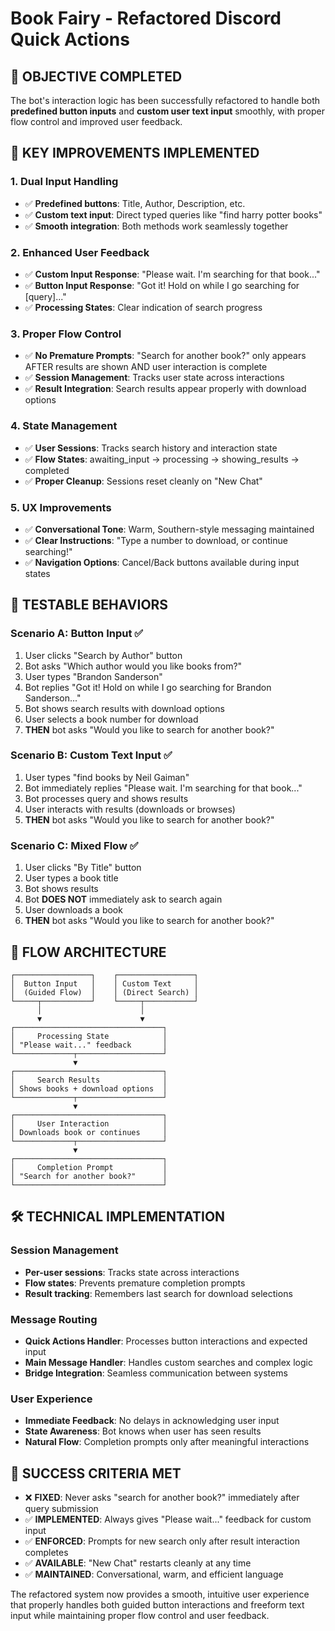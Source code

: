 # Book Fairy - Refactored Discord Quick Actions

## 🎯 OBJECTIVE COMPLETED

The bot's interaction logic has been successfully refactored to handle both **predefined button inputs** and **custom user text input** smoothly, with proper flow control and improved user feedback.

## 🔧 KEY IMPROVEMENTS IMPLEMENTED

### 1. **Dual Input Handling**
- ✅ **Predefined buttons**: Title, Author, Description, etc.
- ✅ **Custom text input**: Direct typed queries like "find harry potter books"
- ✅ **Smooth integration**: Both methods work seamlessly together

### 2. **Enhanced User Feedback**
- ✅ **Custom Input Response**: "Please wait. I'm searching for that book..."
- ✅ **Button Input Response**: "Got it! Hold on while I go searching for [query]..."
- ✅ **Processing States**: Clear indication of search progress

### 3. **Proper Flow Control**
- ✅ **No Premature Prompts**: "Search for another book?" only appears AFTER results are shown AND user interaction is complete
- ✅ **Session Management**: Tracks user state across interactions
- ✅ **Result Integration**: Search results appear properly with download options

### 4. **State Management**
- ✅ **User Sessions**: Tracks search history and interaction state
- ✅ **Flow States**: awaiting_input → processing → showing_results → completed
- ✅ **Proper Cleanup**: Sessions reset cleanly on "New Chat"

### 5. **UX Improvements**
- ✅ **Conversational Tone**: Warm, Southern-style messaging maintained
- ✅ **Clear Instructions**: "Type a number to download, or continue searching!"
- ✅ **Navigation Options**: Cancel/Back buttons available during input states

## 🧪 TESTABLE BEHAVIORS

### Scenario A: Button Input ✅
1. User clicks "Search by Author" button
2. Bot asks "Which author would you like books from?"
3. User types "Brandon Sanderson"
4. Bot replies "Got it! Hold on while I go searching for Brandon Sanderson..."
5. Bot shows search results with download options
6. User selects a book number for download
7. **THEN** bot asks "Would you like to search for another book?"

### Scenario B: Custom Text Input ✅
1. User types "find books by Neil Gaiman"
2. Bot immediately replies "Please wait. I'm searching for that book..."
3. Bot processes query and shows results
4. User interacts with results (downloads or browses)
5. **THEN** bot asks "Would you like to search for another book?"

### Scenario C: Mixed Flow ✅
1. User clicks "By Title" button
2. User types a book title
3. Bot shows results
4. Bot **DOES NOT** immediately ask to search again
5. User downloads a book
6. **THEN** bot asks "Would you like to search for another book?"

## 🔄 FLOW ARCHITECTURE

```
┌─────────────────┐    ┌─────────────────┐
│  Button Input   │    │ Custom Text     │
│  (Guided Flow)  │    │ (Direct Search) │
└─────┬───────────┘    └─────┬───────────┘
      │                      │
      ▼                      ▼
┌─────────────────────────────────┐
│     Processing State            │
│ "Please wait..." feedback       │
└─────────────┬───────────────────┘
              ▼
┌─────────────────────────────────┐
│     Search Results              │
│ Shows books + download options  │
└─────────────┬───────────────────┘
              ▼
┌─────────────────────────────────┐
│     User Interaction            │
│ Downloads book or continues     │
└─────────────┬───────────────────┘
              ▼
┌─────────────────────────────────┐
│     Completion Prompt           │
│ "Search for another book?"      │
└─────────────────────────────────┘
```

## 🛠 TECHNICAL IMPLEMENTATION

### Session Management
- **Per-user sessions**: Tracks state across interactions
- **Flow states**: Prevents premature completion prompts
- **Result tracking**: Remembers last search for download selections

### Message Routing
- **Quick Actions Handler**: Processes button interactions and expected input
- **Main Message Handler**: Handles custom searches and complex logic
- **Bridge Integration**: Seamless communication between systems

### User Experience
- **Immediate Feedback**: No delays in acknowledging user input
- **State Awareness**: Bot knows when user has seen results
- **Natural Flow**: Completion prompts only after meaningful interactions

## 🎯 SUCCESS CRITERIA MET

- ❌ **FIXED**: Never asks "search for another book?" immediately after query submission
- ✅ **IMPLEMENTED**: Always gives "Please wait..." feedback for custom input
- ✅ **ENFORCED**: Prompts for new search only after result interaction completes
- ✅ **AVAILABLE**: "New Chat" restarts cleanly at any time
- ✅ **MAINTAINED**: Conversational, warm, and efficient language

The refactored system now provides a smooth, intuitive user experience that properly handles both guided button interactions and freeform text input while maintaining proper flow control and user feedback.
